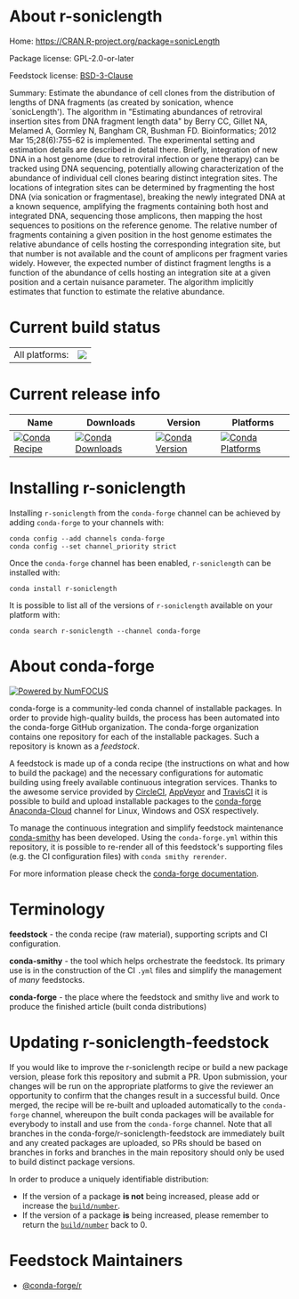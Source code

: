 About r-soniclength
===================

Home: https://CRAN.R-project.org/package=sonicLength

Package license: GPL-2.0-or-later

Feedstock license: [BSD-3-Clause](https://github.com/conda-forge/r-soniclength-feedstock/blob/master/LICENSE.txt)

Summary: Estimate the abundance of cell clones from the distribution of lengths of DNA fragments (as created by sonication, whence `sonicLength').  The algorithm in "Estimating abundances of retroviral insertion sites from DNA fragment length data" by Berry CC, Gillet NA, Melamed A, Gormley N, Bangham CR, Bushman FD. Bioinformatics; 2012 Mar 15;28(6):755-62 is implemented.  The experimental setting and estimation details are described in detail there. Briefly, integration of new DNA in a host genome (due to retroviral infection or gene therapy) can be tracked using DNA sequencing, potentially allowing characterization of the abundance of individual cell clones bearing distinct integration sites. The locations of integration sites can be determined by fragmenting the host DNA (via sonication or fragmentase), breaking the newly integrated DNA at a known sequence, amplifying the fragments containing both host and integrated DNA, sequencing those amplicons, then mapping the host sequences to positions on the reference genome. The relative number of fragments containing a given position in the host genome estimates the relative abundance of cells hosting the corresponding integration site, but that number is not available and the count of amplicons per fragment varies widely.  However, the expected number of distinct fragment lengths is a function of the abundance of cells hosting an integration site at a given position and a certain nuisance parameter. The algorithm implicitly estimates that function to estimate the relative abundance.

Current build status
====================


<table><tr><td>All platforms:</td>
    <td>
      <a href="https://dev.azure.com/conda-forge/feedstock-builds/_build/latest?definitionId=2326&branchName=master">
        <img src="https://dev.azure.com/conda-forge/feedstock-builds/_apis/build/status/r-soniclength-feedstock?branchName=master">
      </a>
    </td>
  </tr>
</table>

Current release info
====================

| Name | Downloads | Version | Platforms |
| --- | --- | --- | --- |
| [![Conda Recipe](https://img.shields.io/badge/recipe-r--soniclength-green.svg)](https://anaconda.org/conda-forge/r-soniclength) | [![Conda Downloads](https://img.shields.io/conda/dn/conda-forge/r-soniclength.svg)](https://anaconda.org/conda-forge/r-soniclength) | [![Conda Version](https://img.shields.io/conda/vn/conda-forge/r-soniclength.svg)](https://anaconda.org/conda-forge/r-soniclength) | [![Conda Platforms](https://img.shields.io/conda/pn/conda-forge/r-soniclength.svg)](https://anaconda.org/conda-forge/r-soniclength) |

Installing r-soniclength
========================

Installing `r-soniclength` from the `conda-forge` channel can be achieved by adding `conda-forge` to your channels with:

```
conda config --add channels conda-forge
conda config --set channel_priority strict
```

Once the `conda-forge` channel has been enabled, `r-soniclength` can be installed with:

```
conda install r-soniclength
```

It is possible to list all of the versions of `r-soniclength` available on your platform with:

```
conda search r-soniclength --channel conda-forge
```


About conda-forge
=================

[![Powered by NumFOCUS](https://img.shields.io/badge/powered%20by-NumFOCUS-orange.svg?style=flat&colorA=E1523D&colorB=007D8A)](http://numfocus.org)

conda-forge is a community-led conda channel of installable packages.
In order to provide high-quality builds, the process has been automated into the
conda-forge GitHub organization. The conda-forge organization contains one repository
for each of the installable packages. Such a repository is known as a *feedstock*.

A feedstock is made up of a conda recipe (the instructions on what and how to build
the package) and the necessary configurations for automatic building using freely
available continuous integration services. Thanks to the awesome service provided by
[CircleCI](https://circleci.com/), [AppVeyor](https://www.appveyor.com/)
and [TravisCI](https://travis-ci.com/) it is possible to build and upload installable
packages to the [conda-forge](https://anaconda.org/conda-forge)
[Anaconda-Cloud](https://anaconda.org/) channel for Linux, Windows and OSX respectively.

To manage the continuous integration and simplify feedstock maintenance
[conda-smithy](https://github.com/conda-forge/conda-smithy) has been developed.
Using the ``conda-forge.yml`` within this repository, it is possible to re-render all of
this feedstock's supporting files (e.g. the CI configuration files) with ``conda smithy rerender``.

For more information please check the [conda-forge documentation](https://conda-forge.org/docs/).

Terminology
===========

**feedstock** - the conda recipe (raw material), supporting scripts and CI configuration.

**conda-smithy** - the tool which helps orchestrate the feedstock.
                   Its primary use is in the construction of the CI ``.yml`` files
                   and simplify the management of *many* feedstocks.

**conda-forge** - the place where the feedstock and smithy live and work to
                  produce the finished article (built conda distributions)


Updating r-soniclength-feedstock
================================

If you would like to improve the r-soniclength recipe or build a new
package version, please fork this repository and submit a PR. Upon submission,
your changes will be run on the appropriate platforms to give the reviewer an
opportunity to confirm that the changes result in a successful build. Once
merged, the recipe will be re-built and uploaded automatically to the
`conda-forge` channel, whereupon the built conda packages will be available for
everybody to install and use from the `conda-forge` channel.
Note that all branches in the conda-forge/r-soniclength-feedstock are
immediately built and any created packages are uploaded, so PRs should be based
on branches in forks and branches in the main repository should only be used to
build distinct package versions.

In order to produce a uniquely identifiable distribution:
 * If the version of a package **is not** being increased, please add or increase
   the [``build/number``](https://docs.conda.io/projects/conda-build/en/latest/resources/define-metadata.html#build-number-and-string).
 * If the version of a package **is** being increased, please remember to return
   the [``build/number``](https://docs.conda.io/projects/conda-build/en/latest/resources/define-metadata.html#build-number-and-string)
   back to 0.

Feedstock Maintainers
=====================

* [@conda-forge/r](https://github.com/conda-forge/r/)

